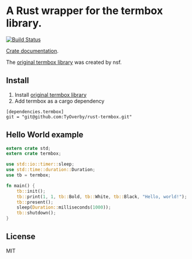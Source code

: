 # A Rust wrapper for the termbox library.

[![Build Status](https://travis-ci.org/TyOverby/rust-termbox.svg)](https://travis-ci.org/TyOverby/rust-termbox)

[Crate documentation](http://apribadi.github.com/rust-termbox/).

The [original termbox library](https://github.com/nsf/termbox) was
created by nsf.

## Install

1. Install [original termbox library](https://github.com/nsf/termbox)
2. Add termbox as a cargo dependency

```
[dependencies.termbox]
git = "git@github.com:TyOverby/rust-termbox.git"
```


## Hello World example

```rust
extern crate std;
extern crate termbox;

use std::io::timer::sleep;
use std::time::duration::Duration;
use tb = termbox;

fn main() {
    tb::init();
    tb::print(1, 1, tb::Bold, tb::White, tb::Black, "Hello, world!");
    tb::present();
    sleep(Duration::milliseconds(1000));
    tb::shutdown();
}

```

## License
MIT
